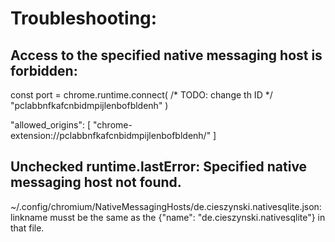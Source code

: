 # Troubleshooting:
## Access to the specified native messaging host is forbidden:

const port = chrome.runtime.connect(
    /* TODO: change th ID */
    "pclabbnfkafcnbidmpijlenbofbldenh"
)

"allowed_origins": [ "chrome-extension://pclabbnfkafcnbidmpijlenbofbldenh/" ]

## Unchecked runtime.lastError: Specified native messaging host not found.

~/.config/chromium/NativeMessagingHosts/de.cieszynski.nativesqlite.json: linkname musst be the same as the {"name": "de.cieszynski.nativesqlite"} in that file.
